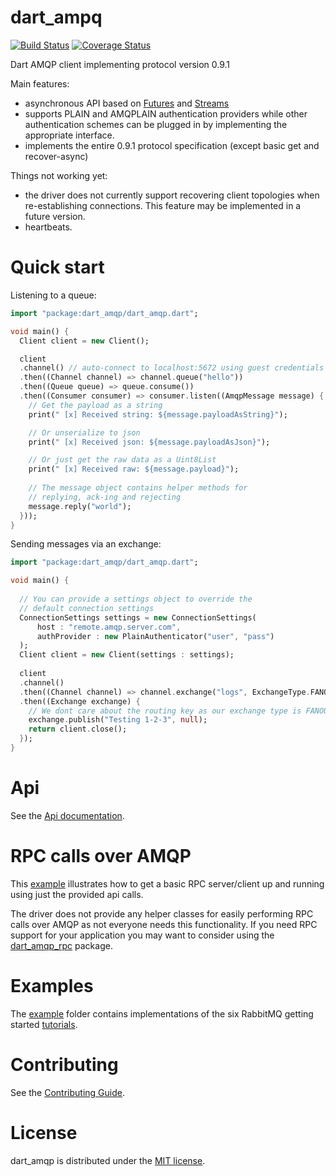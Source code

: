 # dart_ampq

[![Build Status](https://drone.io/github.com/achilleasa/dart_amqp/status.png)](https://drone.io/github.com/achilleasa/dart_amqp/latest)
[![Coverage Status](https://coveralls.io/repos/achilleasa/dart_amqp/badge.svg)](https://coveralls.io/r/achilleasa/dart_amqp)

Dart AMQP client implementing protocol version 0.9.1

Main features:
 - asynchronous API based on [Futures](https://api.dartlang.org/apidocs/channels/stable/dartdoc-viewer/dart:async.Future) and [Streams](https://api.dartlang.org/apidocs/channels/stable/dartdoc-viewer/dart-async.Stream)
 - supports PLAIN and AMQPLAIN authentication providers while other authentication schemes can be plugged in by implementing the appropriate interface.
 - implements the entire 0.9.1 protocol specification (except basic get and recover-async)

Things not working yet:
- the driver does not currently support recovering client topologies when re-establishing connections. This feature may be implemented in a future version. 
- heartbeats.

# Quick start

Listening to a queue:

```dart
import "package:dart_amqp/dart_amqp.dart";

void main() {
  Client client = new Client();

  client
  .channel() // auto-connect to localhost:5672 using guest credentials
  .then((Channel channel) => channel.queue("hello"))
  .then((Queue queue) => queue.consume())
  .then((Consumer consumer) => consumer.listen((AmqpMessage message) {
    // Get the payload as a string
    print(" [x] Received string: ${message.payloadAsString}");

    // Or unserialize to json
    print(" [x] Received json: ${message.payloadAsJson}");

    // Or just get the raw data as a Uint8List
    print(" [x] Received raw: ${message.payload}");
    
    // The message object contains helper methods for 
    // replying, ack-ing and rejecting
    message.reply("world");
  }));
}
```

Sending messages via an exchange:
```dart
import "package:dart_amqp/dart_amqp.dart";

void main() {
  
  // You can provide a settings object to override the
  // default connection settings
  ConnectionSettings settings = new ConnectionSettings(
      host : "remote.amqp.server.com",
      authProvider : new PlainAuthenticator("user", "pass")
  );
  Client client = new Client(settings : settings);
  
  client
  .channel()
  .then((Channel channel) => channel.exchange("logs", ExchangeType.FANOUT))
  .then((Exchange exchange) {
    // We dont care about the routing key as our exchange type is FANOUT
    exchange.publish("Testing 1-2-3", null);
    return client.close();
  });
}
```

# Api

See the [Api documentation](https://github.com/achilleasa/dart_amqp/blob/master/API.md).

# RPC calls over AMQP

This [example](https://github.com/achilleasa/dart_amqp/tree/master/example/rpc) illustrates how to get a basic RPC server/client up and running using just the provided api calls. 

The driver does not provide any helper classes for easily performing RPC calls over AMQP as not everyone needs this
functionality. If you need RPC support for your application you may want to consider using the [dart\_amqp\_rpc](https://pub.dartlang.org/packages/dart_amqp_rpc) package.

# Examples

The [example](https://github.com/achilleasa/dart_amqp/tree/master/example) folder contains implementations of the six RabbitMQ getting started [tutorials](https://www.rabbitmq.com/getstarted.html).

# Contributing

See the [Contributing Guide](https://github.com/achilleasa/dart_amqp/blob/master/CONTRIBUTING.md).


# License

dart\_amqp is distributed under the [MIT license](https://github.com/achilleasa/dart_amqp/blob/master/LICENSE).
